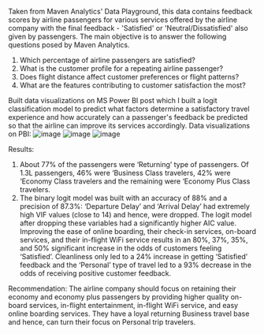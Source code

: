 Taken from Maven Analytics' Data Playground, this data contains feedback scores by airline passengers for various services offered by the airline company with the final feedback - 'Satisfied' or 'Neutral/Dissatisfied' also given by passengers. The main objective is to answer the following questions posed by Maven Analytics.
1. Which percentage of airline passengers are satisfied? 
2. What is the customer profile for a repeating airline passenger?
3. Does flight distance affect customer preferences or flight patterns?
4. What are the features contributing to customer satisfaction the most?

Built data visualizations on MS Power BI post which I built a logit classification model to predict what factors determine a satisfactory travel experience and how accurately can a passenger's feedback be predicted so that the airline can improve its services accordingly. 
Data visualizations on PBI:
![image](https://github.com/tanindatascience/Multivariate-Regression-and-Predictive-Modeling/assets/131387030/1fce2673-f5ac-44ff-be7a-639ed682b983)
![image](https://github.com/tanindatascience/Multivariate-Regression-and-Predictive-Modeling/assets/131387030/51cdf1a9-6dd4-404a-bf4c-26ac8946d15b)
![image](https://github.com/tanindatascience/Multivariate-Regression-and-Predictive-Modeling/assets/131387030/65a45300-d8a8-464a-ad6b-cf01f75293a5)

Results:
1. About 77% of the passengers were ‘Returning’ type of passengers. Of 1.3L passengers, 46% were ‘Business Class travelers, 42% were ‘Economy Class travelers and the remaining were ‘Economy Plus Class travelers. 
2. The binary logit model was built with an accuracy of 88% and a precision of 87.3%:
‘Departure Delay’ and ‘Arrival Delay’ had extremely high VIF values (close to 14) and hence, were dropped. The logit model after dropping these variables had a significantly higher AIC value. Improving the ease of online boarding, their check-in services, on-board services, and their in-flight WiFi service results in an 80%, 37%, 35%, and 50% significant increase in the odds of customers feeling ‘Satisfied’. Cleanliness only led to a 24% increase in getting ‘Satisfied’ feedback and the ‘Personal’ type of travel led to a 93% decrease in the odds of receiving positive customer feedback. 

Recommendation:
The airline company should focus on retaining their economy and economy plus passengers by providing higher quality on-board services, in-flight entertainment, in-flight WiFi service, and easy online boarding services. They have a loyal returning Business travel base and hence, can turn their focus on Personal trip travelers.
